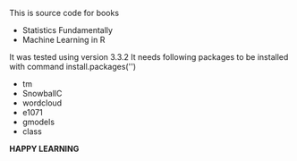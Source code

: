 This is source code for books
   * Statistics Fundamentally
   * Machine Learning in R

It was tested using version 3.3.2
It needs following packages to be installed with command install.packages('<packagename>')
  * tm
  * SnowballC
  * wordcloud
  * e1071
  * gmodels
  * class
  
  <b> HAPPY LEARNING <b>
